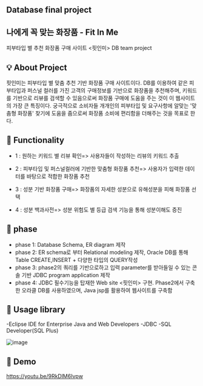 
 
## Database final project

## 나에게 꼭 맞는 화장품 - Fit In Me ##  
  피부타입 별 추천 화장품 구매 사이트 <핏인미> DB team project

## 💡 About Project
 핏인미는 피부타입 별 맞춤 추천 기반 화장품 구매 사이트이다. DB를 이용하여 같은 피부타입과 퍼스널 컬러를
 가진 고객의 구매정보를 기반으로 화장품을 추천해주며, 키워드를 기반으로 리뷰를 검색할 수 있음으로써 화장품 구매에 도움을 주는 것이 이 웹사이트의 가장 큰 특징이다. 궁극적으로 소비자들 개개인의 피부타입 및 요구사항에 알맞는 '맞춤형 화장품' 찾기에 도움을 줌으로써 화장품 소비에 편리함을 더해주는 것을 목표로 한다.

## :pushpin: Functionality

  -   1 : 원하는 키워드 별 리뷰 확인=> 사용자들이 작성하는 리뷰의 키워드 추출
    
  -   2 : 피부타입 및 퍼스널컬러에 기반한 맞춤형 화장품 추천=> 사용자가 입력한 데이터를 바탕으로 적합한 화장품 추천
   
  -   3 : 성분 기반 화장품 구매=> 화장품의 자세한 성분으로 유해성분을 피해 화장품 선택
  
  -   4 : 성분 백과사전=> 성분 위험도 별 등급 검색 기능을 통해 성분이해도 증진
 

## 📃 phase

 - phase 1: Database Schema, ER diagram 제작
 - phase 2: ER schema로 부터 Relational modeling 제작, Oracle DB를 통해 Table CREATE,INSERT + 다양한 타입의 QUERY작성
 - phase 3: phase2의 쿼리를 기반으로하고 입력 parameter를 받아들일 수 있는 콘솔 기반 JDBC program application 제작
 - phase 4: JDBC 필수기능을 탑재한 Web site <핏인미> 구현. Phase2에서 구축한 오라클 DB를 사용하였으며, Java jsp를 활용하여 웹사이트를 구축함
 

## 📁 Usage library

-Eclipse IDE for Enterprise Java and Web Developers
-JDBC
-SQL Developer(SQL Plus)

![image](https://user-images.githubusercontent.com/69031678/144341566-35c38f80-4345-43c8-86c9-6e9e969b5fd2.png)


## 🧸 Demo
https://youtu.be/9RkDlM6Ivpw
 
 

